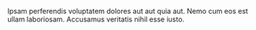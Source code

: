 Ipsam perferendis voluptatem dolores aut aut quia aut.
Nemo cum eos est ullam laboriosam.
Accusamus veritatis nihil esse iusto.